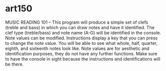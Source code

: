 # art150

MUSIC READING 101 – This program will produce a simple set of clefs (treble and bass) in which you can draw notes and have it identified. The clef type (treble/bass) and note name (A-G) will be identified in the console. Note values can be modified. Instructions display a key that you can press to change the note value. You will be able to see what whole, half, quarter, eighth, and sixteenth notes look like. Note values are for aesthetic and identification purposes, they do not have any further functions. Make sure to have the console in sight because the instructions and identifications will be there.
